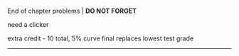 End of chapter problems | **DO NOT FORGET**

need a clicker

extra credit - 10 total, 5% curve
final replaces lowest test grade

---

